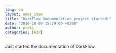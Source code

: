 ```yaml
---
lang: en
layout: news_item
title: "DarkFlow Documentation project started!"
date: "2016-10-09 15:29:00 +0200"
author: ploki
categories: [WIP]
---
```


Just started the documentation of DarkFlow.
